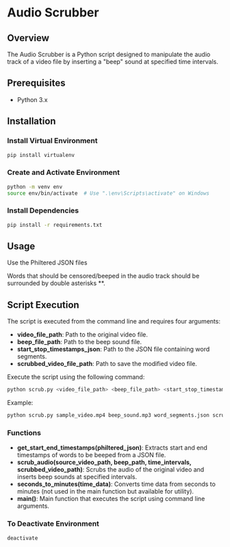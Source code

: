 # Audio Scrubber

## Overview

The Audio Scrubber is a Python script designed to manipulate the audio track of a video file by inserting a "beep" sound at specified time intervals.

## Prerequisites

- Python 3.x

## Installation

### Install Virtual Environment

```bash
pip install virtualenv
```

### Create and Activate Environment

```bash
python -m venv env
source env/bin/activate  # Use ".\env\Scripts\activate" on Windows
```

### Install Dependencies

```bash
pip install -r requirements.txt
```

## Usage

Use the Philtered JSON files

Words that should be censored/beeped in the audio track should be surrounded by double asterisks **.

## Script Execution

The script is executed from the command line and requires four arguments:

- __video_file_path__: Path to the original video file.
- __beep_file_path__: Path to the beep sound file.
- __start_stop_timestamps_json__: Path to the JSON file containing word segments.
- __scrubbed_video_file_path__: Path to save the modified video file.

Execute the script using the following command:

```bash
python scrub.py <video_file_path> <beep_file_path> <start_stop_timestamps_json> <scrubbed_video_file_path>
```

Example:

```bash
python scrub.py sample_video.mp4 beep_sound.mp3 word_segments.json scrubbed_video.mp4
```

### Functions
- __get_start_end_timestamps(philtered_json)__: Extracts start and end timestamps of words to be beeped from a JSON file.
- __scrub_audio(source_video_path, beep_path, time_intervals, scrubbed_video_path)__: Scrubs the audio of the original video and inserts beep sounds at specified intervals.
- __seconds_to_minutes(time_data)__: Converts time data from seconds to minutes (not used in the main function but available for utility).
- __main()__: Main function that executes the script using command line arguments.

### To Deactivate Environment

```bash
deactivate
```

